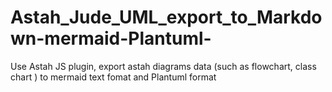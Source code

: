 # Astah_Jude_UML_export_to_Markdown-mermaid-Plantuml-
Use Astah JS plugin, export astah diagrams data (such as flowchart, class chart ) to mermaid text fomat and Plantuml format
